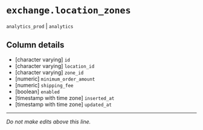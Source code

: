 # `exchange.location_zones`
`analytics_prod` | `analytics`

## Column details
* [character varying] `id`
* [character varying] `location_id`
* [character varying] `zone_id`
* [numeric]   `minimum_order_amount`
* [numeric]   `shipping_fee`
* [boolean]   `enabled`
* [timestamp with time zone] `inserted_at`
* [timestamp with time zone] `updated_at`

-------------------------------------------------------------------------------
*Do not make edits above this line.*
